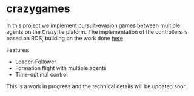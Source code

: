 crazygames
==========

In this project we implement pursuit-evasion games between multiple agents on the Crazyflie platorm. The implementation of the  controllers is based on ROS, building on the work done [here](https://github.com/whoenig/crazyflie_ros)

Features:
* Leader-Follower 
* Formation flight with multiple agents
* Time-optimal control

This is a work in progress and the technical details will be updated soon.
